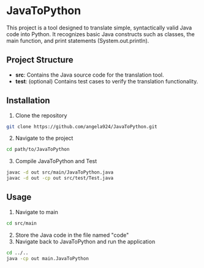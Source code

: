 # JavaToPython

This project is a tool designed to translate simple, syntactically valid Java code into Python. It recognizes basic Java constructs such as classes, the main function, and print statements (System.out.println).

## Project Structure

- **src**: Contains the Java source code for the translation tool.
- **test**: (optional) Contains test cases to verify the translation functionality.

## Installation

1. Clone the repository
```bash
git clone https://github.com/angela924/JavaToPython.git
```
2. Navigate to the project
```bash
cd path/to/JavaToPython
```
3. Compile JavaToPython and Test
```bash
javac -d out src/main/JavaToPython.java
javac -d out -cp out src/test/Test.java
```

## Usage

1. Navigate to main
```bash
cd src/main
```
2. Store the Java code in the file named "code"
3. Navigate back to JavaToPython and run the application
```bash
cd ../..
java -cp out main.JavaToPython
```
